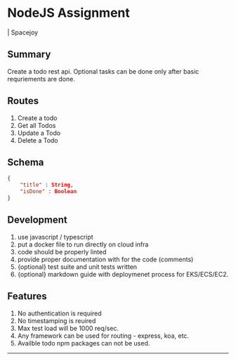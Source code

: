 # NodeJS Assignment

| Spacejoy

## Summary

Create a todo rest api. Optional tasks can be done only after basic requriements are done.

## Routes

1. Create a todo
2. Get all Todos
3. Update a Todo
4. Delete a Todo

## Schema

```JSON
{
    "title" : String,
    "isDone" : Boolean
}

```

## Development

1. use javascript / typescript
2. put a docker file to run directly on cloud infra
3. code should be properly linted
4. provide proper documentation with for the code (comments)
5. {optional} test suite and unit tests written
6. {optional} markdown guide with deploymenet process for EKS/ECS/EC2.

## Features

1. No authentication is required
2. No timestamping is reuired
3. Max test load will be 1000 req/sec.
4. Any framework can be used for routing - express, koa, etc.
5. Availble todo npm packages can not be used.

---
